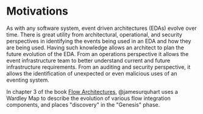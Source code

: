# Motivations

As with any software system, event driven architectures (EDAs) evolve over time. There is great utility from
architectural, operational, and security perspectives in identifying the events being used in an EDA and how they are
being used. Having such knowledge allows an architect to plan the future evolution of the EDA. From an operations
perspective it allows the event infrastructure team to better understand current and future infrastructure requirements.
From an auditing and security perspective, it allows the identification of unexpected or even malicious uses of an eventing
system.

In chapter 3 of the
book [Flow Architectures](https://learning.oreilly.com/library/view/flow-architectures/9781492075882/), @jamesurquhart
uses a Wardley Map to describe the evolution of various flow integration components, and places "discovery" in the
"Genesis" phase.